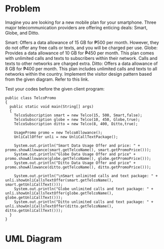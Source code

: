 # Problem

Imagine you are looking for a new mobile plan for your smartphone. Three major telecommunication providers are offering enticing deals: Smart, Globe, and Ditto.

Smart: Offers a data allowance of 15 GB for ₱500 per month. However, they do not offer any free calls or texts, and you will be charged per use.
Globe: Provides a data allowance of 10 GB for ₱450 per month. This plan comes with unlimited calls and texts to subscribers within their network. Calls and texts to other networks are charged extra.
Ditto: Offers a data allowance of 8 GB for ₱400 per month. This plan includes unlimited calls and texts to all networks within the country.
Implement the visitor design pattern based from the given diagram. Refer to this link.  

Test your codes before the given client program:


    public class TelcoPromo
    {
      public static void main(String[] args) 
      {
        TelcoSubscription smart = new Telco(15, 500, Smart,false);
        TelcoSubscription globe = new Telco(10, 450, Globe,true);
        TelcoSubscription ditto = new Telco(8, 400, Ditto,true);

        UsagePromo promo = new TelcoAllowance();
        UnliCallOffer unli = new UnliCallTextPackage();    

        System.out.println("Smart Data Usage Offer and price: " + promo.showAllowance(smart.getTelcoName(), smart.getPromoPrice()));
        System.out.println("Globe Data Usage Offer and price" + promo.showAllowance(globe.getTelcoName(), globe.getPromoPrice()));
        System.out.println("Ditto Data Usage Offer and price" + promo.showAllowance(ditto.getTelcoName(), ditto.getPromoPrice()));

        System.out.println("\nSmart unlimited calls and text package: " + unli.showUnliCallsTextOffer(smart.getTelcoName(), smart.getUnliCallText()));
        System.out.println("Globe unlimited calls and text package: " + unli.showUnliCallsTextOffer(globe.getTelcoName(), globe.getUnliCallText()));
        System.out.println("Ditto unlimited calls and text package: " + unli.showUnliCallsTextOffer(ditto.getTelcoName(), ditto.getUnliCallText()));
      }
    }

# UML Diagram

